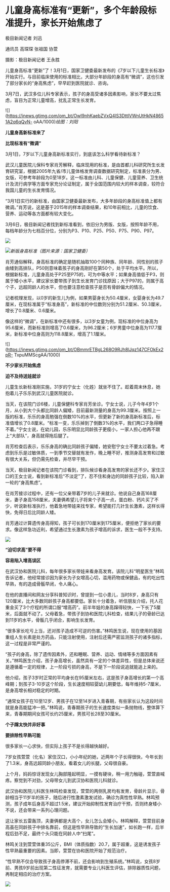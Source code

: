 # 儿童身高标准有“更新”，多个年龄段标准提升，家长开始焦虑了

极目新闻记者 刘迅

通讯员 高琛琛 张祖国 协萱

摄影：极目新闻记者 王永胜

儿童身高标准“更新”了！3月1日，国家卫健委最新发布的《7岁以下儿童生长标准》开始实行。与目前临床使用的标准相比，大部分年龄段的身高有“微调”，这也引发了部分家长的“身高焦虑”，早早赶到医院就诊、咨询。

3月7日，武汉多位儿科专家表示，孩子的身高受诸多因素影响，家长不要太过焦虑，盲目为正常儿童增高，扰乱正常生长发育。

![](https://inews.gtimg.com/om_bt/OwI9nhKaebZVxQ4lS3DttIVWnUtHkN48651A2q6qQvN-
oAA/1000)_绘图：刘阳_

**儿童身高新标准来了**

**比现标准有“微调”**

3月1日，7岁以下儿童身高新标准实行，到底该怎么科学看待新标准？

武汉儿童医院儿保科专家肖芳解释，临床现用的标准，是由首都儿科研究所生长发育研究室，根据2005年九省/市儿童体格发育调查数据研究制定，标准表分为男、女版，可参考年龄段为0至18岁。这一标准由儿科、儿童保健、儿童营养、卫生统计及流行病学等方面专家充分论证制定，属于全国范围内较大的样本调查，较符合我国儿童的生长发育情况。

“3月1日实行的新标准，由国家卫健委最新发布，大多年龄段的身高标准值上都有微调。”肖芳说，这是基于2015年的样本调查结果，和10年前相比，儿童的饮食、营养、运动等各方面都有较大变化。

3月6日，极目新闻记者找到新标准看到，依旧分为男版、女版，按照年龄不用，每档年龄分为七档百分位，分别为P3、P10、P25、P50、P75、P90、P97。

![](https://inews.gtimg.com/om_bt/OtpVdHyx0dG3sHauiDwPZGqL5BUpwuFYe9wFCw5yfzzMQAA/1000)

![](https://inews.gtimg.com/om_bt/OA3FJkd7VBDpdF8Cb4-4Q0or18qDub5A-oFIvRJRiWcJAAA/1000)_新版身高标准（图片来源：国家卫健委）_

肖芳通俗解释，身高标准的确定是随机抽取100个同种族、同年龄、同性别的孩子由矮到高排队，P50则意味着孩子的身高刚好在第50个，处于平均水平。所以，根据新标准，儿童身高处于P25至P75的，可为中等水平；如果身高值低于P3，则属于矮小水平，建议家长要带孩子到生长发育门诊找原因；大于P97的，则属于高个子，远超同龄人的水平，但也要注意检查孩子是否有骨龄偏大的情况。

记者梳理发现，以0岁的新生儿为例，如果男婴身长为50.4厘米，女婴身长为49.7厘米，在现标准属于“标准身高”，新标准的中位数则分别为51.2厘米、50.3厘米，增长了0.8厘米、0.6厘米。

像这样的“微调”，在新标准中还有很多，以3岁女童为例，现标准的中位身高为95.6厘米，而新标准则增高了0.6厘米，为96.2厘米；6岁男童中位身高为117.7厘米，新标准中位身高则为118.8厘米，增高了1.1厘米。

![](https://inews.gtimg.com/om_bt/OBmmrETBgL268O9RJh8lJqz147CFOkEx2pR-
TxpuMMScgAA/1000)

**不少家长开始焦虑**

**迫不及待送娃就诊**

儿童生长新标准刚实施，31岁的宁女士（化姓）就坐不住了。趁着周末休息，她抱着儿子乐乐到武汉儿童医院就诊。

当天，在该院门诊6楼，儿童保健科专家肖芳坐诊。宁女士说，儿子今年4岁1个月，从小到大个头都比同龄人偏矮，目前最新测量的身高为99.3厘米。按照上一版的标准，乐乐的身高勉强在倒数10%的水平，但更新了新的身高新标准后，标准值增长了0.8厘米。“标准一变，乐乐掉到了倒数3%的水平，我们两口子急得睡不着。”宁女士说，在幼儿园，乐乐明显比同龄孩子更瘦小，一家人担心他再不跟上“大部队”，身高就得拖后腿了。

肖芳检查后表示，乐乐身高的确比同龄孩子偏矮，她安慰宁女士不要太过着急。考虑到乐乐是过敏体质，一到季节交替就有发作，晚上睡不好，推测身高发育和过敏有很大关系，但仍需先检查，并尽早干预。

当天，极目新闻记者在该院门诊看到，排队候诊看身高发育的家长还不少。家住汉口的王女士说，看到新标准后“不淡定”了，忍不住和身边的同龄孩子比较，陷入新一轮的“身高焦虑”。

在肖芳接诊过程中，还有一位父亲带着7岁的儿子来就诊。他说自己身高168厘米，妻子身高158厘米，夫妻俩希望儿子将来个子高一点，蛋白粉、钙片买了不少，听说新标准执行，他着急地带娃来找专家，希望能打几针生长激素，这样长得快，免得日后比同龄人矮。

肖芳通过计算遗传身高得知，孩子可长到170厘米到175厘米，便拒绝了家长的要求。像这样急功近利，希望通过生长激素为孩子增高的诉求，医生一般不予支持。

![](https://inews.gtimg.com/om_bt/O0E7dn7Od_GoVrpR6T2tJA9Pk9ZcMTtq5A1P-CeWVArRQAA/1000)

**“迫切求高”要不得**

**容易陷入增高误区**

在武汉协和医院儿科，每年很多家长带娃来看身高发育。该院儿科“明星医生”林鸣告诉记者，他经常接诊因为家长为子女增高心切，滥用药物或保健品，有的吃出性早熟，有的造成骨骺早闭，令人痛心。

在他的直播间和网友分享科普知识时，曾提到一位小患儿，当时8岁，身高只有120厘米，比大多数同龄孩子身高都要低。家长十分着急，听信朋友介绍，托人花重金买了3个疗程的所谓口服“增高药”。前半年娃的身高蹿得较快，一下长了5厘米，后面就不动了。父母着急，带孩子到协和医院儿科检查，结果儿子的骨龄已达到11岁的水平，骨骺几乎闭合，影响生长发育。

“很多家长吃亏上当，还对孩子造成不可逆的伤害。”林鸣医生说，现在使用的基因重组人生长素是处方药品，只能注射使用，注射后还需严密监测孩子的诸多指标，这一过程是非常严谨的。

“孩子的身高，除了遗传因素外，还和睡眠、营养、运动、情绪等多方面因素有关。”林鸣医生介绍，孩子身高增长，虽然具有一定的个体差异性，但是总体来说还是遵循着一定的规律，上一阶段亏损的身高，不是下一阶段说追就能追上来的。

他介绍，孩子3岁时正常的平均身长在95厘米左右，这是孩子身高增长的第一个高峰期；到孩子3-10岁这个阶段，生长速度相较婴幼儿期要低，每年维持5-7厘米，是身高增长相对稳定的时期。

“通常女孩子在10至12岁、男孩子在12至14岁进入青春期，有些家长认为这段时间就是身高能猛冲一把。”林鸣说，青春期孩子的生长速度类似一条抛物线，整体算下来，青春期期间女孩可长约25厘米，男孩可长28至30厘米。

**个子蹿太快并非好事**

**要排除性早熟可能**

很多家长一心求快，但实际上孩子不是长得越快越好。

7岁女孩萱萱（化名）家住汉口，小小年纪的她，近两年个子长得很快，今年长到了1.3米，身高远超同龄小朋友。看着女儿的长腿，父母很自豪。

上个月，妈妈惊讶发现女儿胸部隆起明显，一摸有硬块，稍一用力触碰，萱萱直喊疼。察觉到不对劲，父母带女儿到武汉协和医院儿科就诊。

武汉协和医院儿科医生林鸣检查发现，萱萱的两侧乳房均有发育，骨龄片显示，骨龄相当于11岁半的孩子，随后进行性激素激发试验，确诊为真性性早熟。林鸣预测，孩子成年后身高不超过1.5米，建议开始抑制性发育治疗干预，否则终身矮小不说，还会带来一系列心理问题。

这让家长五雷轰顶，夫妻俩都是大高个，女儿怎么会矮小。林鸣解释，萱萱目前身高虽在同龄孩子中排名靠前，但这是性早熟导致的“生长加速”，如长跑一样，后半程后劲不足，最终个头只能在同龄人中“扫尾”。

林鸣关注到萱萱体重35公斤，BMI（体质指数）20.7，属于超重，这是诱发孩子性早熟最重要的因素。当即，萱萱在协和医院开始了规范治疗。

“性早熟不仅会导致孩子身高停滞不前，还会影响到生殖系统。”林鸣说，女孩8岁前、男孩9岁前出现第二性征发育，就需要专业儿科医生评估，排除器质性问题，再制定相应的治疗方案。

![](https://inews.gtimg.com/om_bt/OLBYwcOTkM8bSoTi3sGqbwP0e8hTiP00XXacl1KVfnjdoAA/1000)

